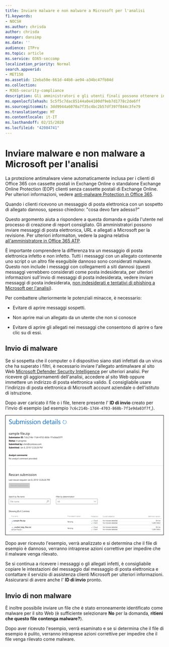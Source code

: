 ```yaml
---
title: Inviare malware e non malware a Microsoft per l'analisi
f1.keywords:
- NOCSH
ms.author: chrisda
author: chrisda
manager: dansimp
ms.date: ''
audience: ITPro
ms.topic: article
ms.service: O365-seccomp
localization_priority: Normal
search.appverid:
- MET150
ms.assetid: 12eba50e-661d-44b8-ae94-a34bc47fb84d
ms.collection:
- M365-security-compliance
description: Gli amministratori e gli utenti finali possono ottenere informazioni su come inviare malware non rilevati o allegati di malware erroneamente identificati in Exchange Online o Exchange Online Protection.
ms.openlocfilehash: 5c5f5c7dac85144a0e4100df9eb7d1778c2de6ff
ms.sourcegitcommit: 3dd9944a6070a7f35c4bc2b57df397f844c3fe79
ms.translationtype: MT
ms.contentlocale: it-IT
ms.lasthandoff: 02/15/2020
ms.locfileid: "42084741"
---
```

# <a name="submit-malware-and-non-malware-to-microsoft-for-analysis"></a>Inviare malware e non malware a Microsoft per l'analisi

La protezione antimalware viene automaticamente inclusa per i clienti di Office 365 con cassette postali in Exchange Online o standalone Exchange Online Protection (EOP) clienti senza cassette postali di Exchange Online. Per ulteriori informazioni, vedere [anti-malware Protection in Office 365](anti-malware-protection.md).

Quando i clienti ricevono un messaggio di posta elettronica con un sospetto di allegato dannoso, spesso chiedono: "cosa devo fare adesso?"

Questo argomento aiuta a rispondere a questa domanda e guida l'utente nel processo di creazione di report consigliato. Gli amministratori possono inviare messaggi di posta elettronica, URL e allegati a Microsoft per la revisione. Per ulteriori informaiton, vedere la pagina relativa [all'amministratore in Office 365 ATP](admin-submission.md).

È importante comprendere la differenza tra un messaggio di posta elettronica infetto e non infetto. Tutti i messaggi con un allegato contenente uno script o un altro file eseguibile dannoso sono considerati malware. Questo non include i messaggi con collegamenti a siti dannosi (questi messaggi verrebbero considerati come posta indesiderata, per ulteriori informazioni sull'invio di messaggi di posta indesiderata, vedere inviare messaggi di posta indesiderata, [non indesiderati e tentativi di phishing a Microsoft per l'analisi](submit-spam-non-spam-and-phishing-scam-messages-to-microsoft-for-analysis.md)).

Per combattere ulteriormente le potenziali minacce, è necessario:

- Evitare di aprire messaggi sospetti.

- Non aprire mai un allegato da un utente che non si conosce

- Evitare di aprire gli allegati nei messaggi che consentono di aprire o fare clic su di essi.

## <a name="submit-malware"></a>Invio di malware

Se si sospetta che il computer o il dispositivo siano stati infettati da un virus che ha superato i filtri, è necessario inviare l'allegato antimalware al sito Web [Microsoft Defender Security Intelligence](https://www.microsoft.com/wdsi/filesubmission) per ulteriori analisi. Per ricevere gli aggiornamenti dell'analisi, accedere al sito Web oppure immettere un indirizzo di posta elettronica valido. È consigliabile usare l'indirizzo di posta elettronica di Microsoft account aziendale o dell'istituto di istruzione.

Dopo aver caricato il file o i file, tenere presente l' **ID di invio** creato per l'invio di esempio (ad esempio `7c6c214b-17d4-4703-860b-7f1e9da03f7f`,).

![Dettagli di invio nel sito Web di Windows Defender Security Intelligence](../../media/EOP-Malware-Protection-Center.png)

Dopo aver ricevuto l'esempio, verrà analizzato e si determina che il file di esempio è dannoso, verranno intraprese azioni correttive per impedire che il malware venga rilevato.

Se si continua a ricevere i messaggi o gli allegati infetti, è consigliabile copiare le intestazioni del messaggio dal messaggio di posta elettronica e contattare il servizio di assistenza clienti Microsoft per ulteriori informazioni. Assicurarsi di avere anche l' **ID di invio** pronto.

## <a name="submit-non-malware"></a>Invio di non malware

È inoltre possibile inviare un file che è stato erroneamente identificato come malware per il sito Web (è sufficiente selezionare **No** per la domanda, **ritieni che questo file contenga malware?**).

Dopo aver ricevuto l'esempio, verrà esaminato e se si determina che il file di esempio è pulito, verranno intraprese azioni correttive per impedire che il file venga rilevato come malware.
